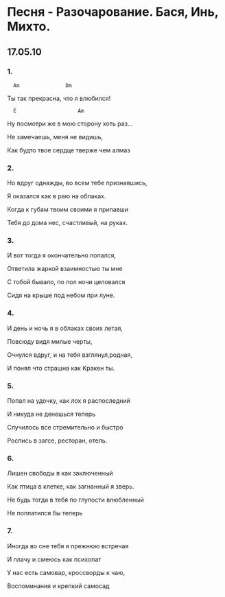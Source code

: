 # Песня - Разочарование. Бася, Инь, Михто. 
## 17.05.10


### 1. 

      Am               Dm

Ты так прекрасна, что я влюбился!

      E                    Am

Ну посмотри же в мою сторону хоть раз...

Не замечаешь, меня не видишь,

Как будто твое сердце тверже чем алмаз


### 2.

Но вдруг однажды, во всем тебе признавшись,

Я оказался как в раю на облаках.

Когда к губам твоим своими я припавши

Тебя до дома нес, счастливый, на руках.

### 3.

И вот тогда я окончательно попался,

Ответила жаркой взаимностью ты мне

С тобой бывало, по пол ночи целовался

Сидя на крыше под небом при луне.

### 4.

И день и ночь я в облаках своих летая,

Повсюду видя милые черты,

Очнулся вдруг, и на тебя взглянул,родная,

И понял что страшна как Кракен ты.

### 5.

Попал на удочку, как лох я распоследний

И никуда не денешься теперь

Случилось все стремительно и быстро

Роспись в загсе, ресторан, отель. 

### 6.

Лишен свободы я как заключенный

Как птица в клетке, как загнанный я зверь.

Не будь тогда в тебя по глупости влюбленный

Не поплатился бы теперь

### 7.

Иногда во сне тебя я прежнюю встречая

И плачу и смеюсь как психопат

У нас есть самовар, кроссворды к чаю,

Воспоминания и крепкий самосад
